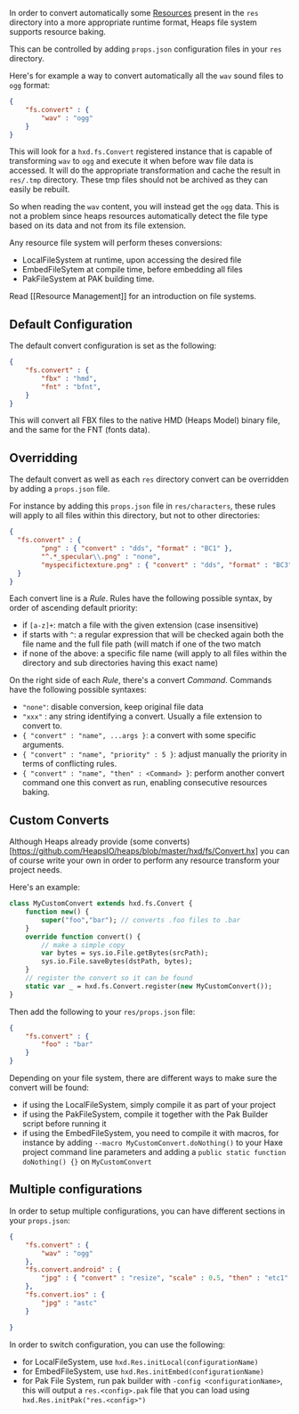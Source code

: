 In order to convert automatically some [Resources](https://heaps.io/documentation/resource-management.html) present in the `res` directory into a more appropriate runtime format, Heaps file system supports resource baking.

This can be controlled by adding `props.json` configuration files in your `res` directory.

Here's for example a way to convert automatically all the `wav` sound files to `ogg` format:

```json
{
    "fs.convert" : {
        "wav" : "ogg"
    }
}
```

This will look for a `hxd.fs.Convert` registered instance that is capable of transforming `wav` to `ogg` and execute it when before wav file data is accessed. It will do the appropriate transformation and cache the result in `res/.tmp` directory. These tmp files should not be archived as they can easily be rebuilt.

So when reading the `wav` content, you will instead get the `ogg` data. This is not a problem since heaps resources automatically detect the file type based on its data and not from its file extension.

Any resource file system will perform theses conversions:

- LocalFileSystem at runtime, upon accessing the desired file
- EmbedFileSytem at compile time, before embedding all files
- PakFileSystem at PAK building time.

Read [[Resource Management]] for an introduction on file systems.

## Default Configuration

The default convert configuration is set as the following:

```json
{
    "fs.convert" : {
        "fbx" : "hmd",
        "fnt" : "bfnt",
    }
}
```

This will convert all FBX files to the native HMD (Heaps Model) binary file, and the same for the FNT (fonts data).

## Overridding

The default convert as well as each `res` directory convert can be overridden by adding a `props.json` file.

For instance by adding this `props.json` file in `res/characters`, these rules will apply to all files within this directory, but not to other directories:

```json
{
  "fs.convert" : {
        "png" : { "convert" : "dds", "format" : "BC1" },
        "^.*_specular\\.png" : "none",
        "myspecifictexture.png" : { "convert" : "dds", "format" : "BC3" }
  }
}
```

Each convert line is a _Rule_. Rules have the following possible syntax, by order of ascending default priority:

- if `[a-z]+`: match a file with the given extension (case insensitive)
- if starts with `^`: a regular expression that will be checked again both the file name and the full file path (will match if one of the two match
- if none of the above: a specific file name (will apply to all files within the directory and sub directories having this exact name)

On the right side of each _Rule_, there's a convert _Command_. Commands have the following possible syntaxes:

- `"none"`: disable conversion, keep original file data
- `"xxx"` : any string identifying a convert. Usually a file extension to convert to.
- `{ "convert" : "name", ...args }`: a convert with some specific arguments.
- `{ "convert" : "name", "priority" : 5 }`: adjust manually the priority in terms of conflicting rules.
- `{ "convert" : "name", "then" : <Command> }`: perform another convert command one this convert as run, enabling consecutive resources baking.

## Custom Converts

Although Heaps already provide (some converts)[https://github.com/HeapsIO/heaps/blob/master/hxd/fs/Convert.hx] you can of course write your own in order to perform any resource transform your project needs.

Here's an example:

```haxe
class MyCustomConvert extends hxd.fs.Convert {
    function new() {
        super("foo","bar"); // converts .foo files to .bar
    }
    override function convert() {
        // make a simple copy
        var bytes = sys.io.File.getBytes(srcPath);
        sys.io.File.saveBytes(dstPath, bytes);
    }
    // register the convert so it can be found
    static var _ = hxd.fs.Convert.register(new MyCustomConvert());
}
```

Then add the following to your `res/props.json` file:

```json
{
    "fs.convert" : {
        "foo" : "bar"
    }
}
```

Depending on your file system, there are different ways to make sure the convert will be found:

- if using the LocalFileSystem, simply compile it as part of your project
- if using the PakFileSystem, compile it together with the Pak Builder script before running it
- if using the EmbedFileSystem, you need to compile it with macros, for instance by adding `--macro MyCustomConvert.doNothing()` to your Haxe project command line parameters and adding a `public static function doNothing() {}` on `MyCustomConvert`

## Multiple configurations

In order to setup multiple configurations, you can have different sections in your `props.json`:

```json
{
    "fs.convert" : {
        "wav" : "ogg"
    },
    "fs.convert.android" : {
        "jpg" : { "convert" : "resize", "scale" : 0.5, "then" : "etc1" }
    },
    "fs.convert.ios" : {
        "jpg" : "astc"
    }

}
```

In order to switch configuration, you can use the following:

- for LocalFileSystem, use `hxd.Res.initLocal(configurationName)`
- for EmbedFileSystem, use `hxd.Res.initEmbed(configurationName)`
- for Pak File System, run pak builder with `-config <configurationName>`, this will output a `res.<config>.pak` file that you can load using `hxd.Res.initPak("res.<config>")`

